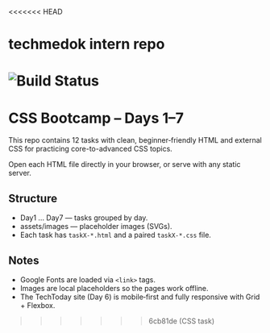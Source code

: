 <<<<<<< HEAD
# techmedok intern repo

![Build Status](https://img.shields.io/badge/build-passing-brightgreen)
=======
# CSS Bootcamp – Days 1–7

This repo contains 12 tasks with clean, beginner‑friendly HTML and external CSS for practicing core-to-advanced CSS topics.

Open each HTML file directly in your browser, or serve with any static server.

## Structure
- Day1 … Day7 — tasks grouped by day.
- assets/images — placeholder images (SVGs).
- Each task has `taskX-*.html` and a paired `taskX-*.css` file.

## Notes
- Google Fonts are loaded via `<link>` tags.
- Images are local placeholders so the pages work offline.
- The TechToday site (Day 6) is mobile‑first and fully responsive with Grid + Flexbox.
>>>>>>> 6cb81de (CSS task)
